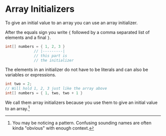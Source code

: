 # Array Initializers

To give an initial value to an array you can use an array initializer.

After the equals sign you write `{` followed by a comma separated list of elements and a final `}`.

```java
int[] numbers = { 1, 2, 3 }
             // |---------|
             // this part is
             // the initializer
```

The elements in an initializer do not have to be literals and can also be variables or expressions.

```java
int two = 2;
// Will hold 1, 2, 3 just like the array above
int[] numbers = { 1, two, two + 1 }
```

We call them array initializers because you use them to give an initial value to an array.[^pattern]

[^pattern]: You may be noticing a pattern. Confusing sounding names are often kinda "obvious" with enough context.
